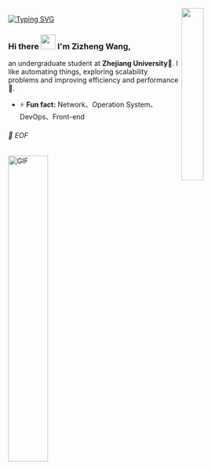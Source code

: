 <img align="right" src="https://media.giphy.com/media/6yU7IF9L3950A/giphy.gif" width="30%">

[![Typing SVG](https://readme-typing-svg.demolab.com?font=Fira+Code&size=30&pause=1000&color=000000&vCenter=true&width=435&height=30&lines=%3E%3E%3E+print(profile))](https://git.io/typing-svg)

### Hi there <img src="https://raw.githubusercontent.com/iampavangandhi/iampavangandhi/master/gifs/Hi.gif" width="30px"> I'm Zizheng Wang,
an undergraduate student at **Zhejiang University**📖. I like automating things, exploring scalability problems and improving efficiency and performance🚀. 
- ⚡ **Fun fact:** Network、Operation System、DevOps、Front-end


###### 💾 EOF

<img align="left" alt="GIF" src="https://media.giphy.com/media/13HgwGsXF0aiGY/giphy.gif" width="40%"/> 






